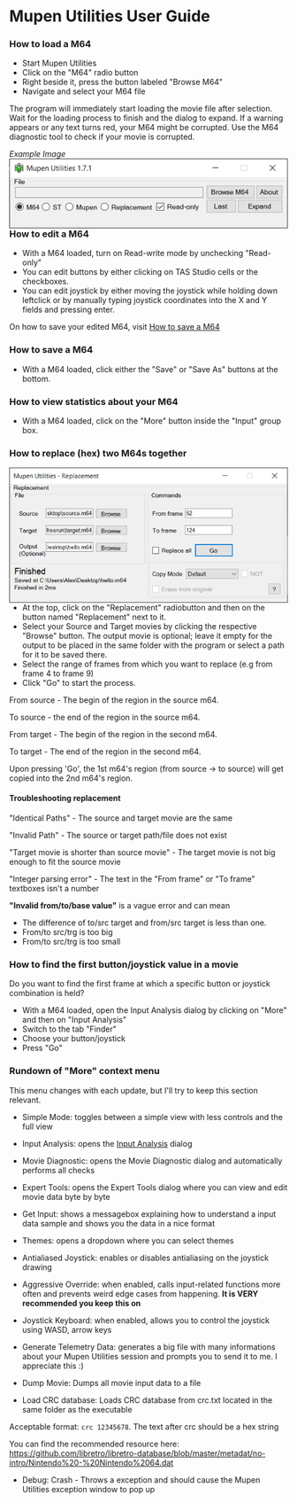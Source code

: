 # Mupen Utilities User Guide
 
### How to load a M64
- Start Mupen Utilities
- Click on the "M64" radio button
- Right beside it, press the button labeled "Browse M64"
- Navigate and select your M64 file

The program will immediately start loading the movie file after selection. Wait for the loading process to finish and the dialog to expand.
If a warning appears or any text turns red, your M64 might be corrupted. Use the M64 diagnostic tool to check if your movie is corrupted. 

_Example Image_
<img src="https://github.com/Aurumaker72/MupenUtilities/blob/main/mupenutilities-1.PNG" align="right" />

### How to edit a M64
- With a M64 loaded, turn on Read-write mode by unchecking "Read-only"
- You can edit buttons by either clicking on TAS Studio cells or the checkboxes.
- You can edit joystick by either moving the joystick while holding down leftclick or by manually typing joystick coordinates into the X and Y fields and pressing enter.

On how to save your edited M64, visit [How to save a M64](###how-to-save-a-m64)  

### How to save a M64
- With a M64 loaded, click either the "Save" or "Save As" buttons at the bottom.

### How to view statistics about your M64
- With a M64 loaded, click on the "More" button inside the "Input" group box.

### How to replace (hex) two M64s together

<img src="https://github.com/Aurumaker72/MupenUtilities/blob/main/mupenutilities-2.PNG" align="left" />

- At the top, click on the "Replacement" radiobutton and then on the button named "Replacement" next to it.
- Select your Source and Target movies by clicking the respective "Browse" button. The output movie is optional; leave it empty for the output to be placed in the same folder with the program or select a path for it to be saved there.
- Select the range of frames from which you want to replace (e.g from frame 4 to frame 9)
- Click "Go" to start the process.

From source - The begin of the region in the source m64.

To source - the end of the region in the source m64.

From target - The begin of the region in the second m64.

To target - The end of the region in the second m64.

Upon pressing 'Go', the 1st m64's region (from source -> to source) will get copied into the 2nd m64's region.


#### Troubleshooting replacement
"Identical Paths" - The source and target movie are the same

"Invalid Path" - The source or target path/file does not exist

"Target movie is shorter than source movie" - The target movie is not big enough to fit the source movie

"Integer parsing error" - The text in the "From frame" or "To frame" textboxes isn't a number

**"Invalid from/to/base value"** is a vague error and can mean

- The difference of to/src target and from/src target is less than one.
- From/to src/trg is too big
- From/to src/trg is too small

### How to find the first button/joystick value in a movie
Do you want to find the first frame at which a specific button or joystick combination is held?
- With a M64 loaded, open the Input Analysis dialog by clicking on "More" and then on "Input Analysis"
- Switch to the tab "Finder"
- Choose your button/joystick
- Press "Go"

### Rundown of "More" context menu
This menu changes with each update, but I'll try to keep this section relevant.
- Simple Mode: toggles between a simple view with less controls and the full view

- Input Analysis: opens the [Input Analysis](###how-to-find-the-first-button/joystick-value-in-a-movie) dialog

- Movie Diagnostic: opens the Movie Diagnostic dialog and automatically performs all checks

- Expert Tools: opens the Expert Tools dialog where you can view and edit movie data byte by byte

- Get Input: shows a messagebox explaining how to understand a input data sample and shows you the data in a nice format

- Themes: opens a dropdown where you can select themes

- Antialiased Joystick: enables or disables antialiasing on the joystick drawing

- Aggressive Override: when enabled, calls input-related functions more often and prevents weird edge cases from happening. **It is VERY recommended you keep this on**

- Joystick Keyboard: when enabled, allows you to control the joystick using WASD, arrow keys

- Generate Telemetry Data: generates a big file with many informations about your Mupen Utilities session and prompts you to send it to me. I appreciate this :)

- Dump Movie: Dumps all movie input data to a file

- Load CRC database: Loads CRC database from crc.txt located in the same folder as the executable

 Acceptable format: `crc 12345678`. The text after crc should be a hex string
 
 You can find the recommended resource here: https://github.com/libretro/libretro-database/blob/master/metadat/no-intro/Nintendo%20-%20Nintendo%2064.dat
 
- Debug: Crash - Throws a exception and should cause the Mupen Utilities exception window to pop up
